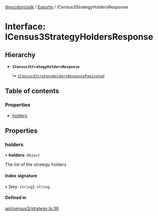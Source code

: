 [@vocdoni/sdk](/sdk) / [Exports](../modules) / ICensus3StrategyHoldersResponse

# Interface: ICensus3StrategyHoldersResponse

## Hierarchy

- **`ICensus3StrategyHoldersResponse`**

  ↳ [`ICensus3StrategyHoldersResponsePaginated`](ICensus3StrategyHoldersResponsePaginated)

## Table of contents

### Properties

- [holders](ICensus3StrategyHoldersResponse#holders)

## Properties

### holders

• **holders**: `Object`

The list of the strategy holders

#### Index signature

▪ [key: `string`]: `string`

#### Defined in

[api/census3/strategy.ts:36](https://github.com/vocdoni/vocdoni-sdk/blob/0a4464c/src/api/census3/strategy.ts#L36)
